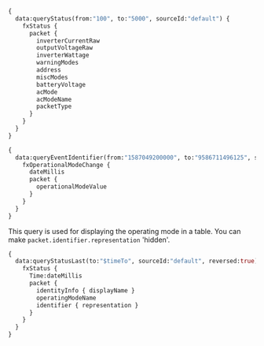 
```graphql
{
  data:queryStatus(from:"100", to:"5000", sourceId:"default") {
    fxStatus {
      packet {
        inverterCurrentRaw
        outputVoltageRaw
        inverterWattage
        warningModes
        address
        miscModes
        batteryVoltage
        acMode
        acModeName
        packetType
      }
    }
  }
}
```

```graphql
{
  data:queryEventIdentifier(from:"1587049200000", to:"9586711496125", sourceId:"default", fragmentId:1, identifier:"SupplementaryIdentifier(identifier=OutbackIdentifier(address=2), supplementaryType=FX_OPERATIONAL_MODE_CHANGE)") {
    fxOperationalModeChange {
      dateMillis
      packet {
        operationalModeValue
      }
    }
  }
}
```


This query is used for displaying the operating mode in a table. You can make `packet.identifier.representation` 'hidden'.
```graphql
{
  data:queryStatusLast(to:"$timeTo", sourceId:"default", reversed:true) {
    fxStatus {
      Time:dateMillis
      packet {
        identityInfo { displayName }
        operatingModeName
        identifier { representation }
      }
    }
  }
}
```
